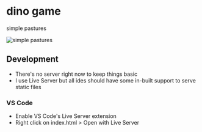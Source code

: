# dino game

simple pastures

![simple pastures](https://github.com/qptr/dino-game/assets/71076330/92f7913f-81ec-41af-b075-d3cfee67ce66)

## Development

- There's no server right now to keep things basic
- I use Live Server but all ides should have some in-built support to serve static files

### VS Code

- Enable VS Code's Live Server extension
- Right click on index.html > Open with Live Server

